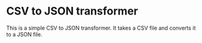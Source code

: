 # CSV to JSON transformer

This is a simple CSV to JSON transformer. It takes a CSV file and converts it to a JSON file.